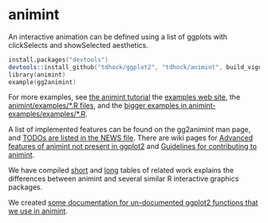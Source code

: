 animint
=======

An interactive animation can be defined using a list of ggplots with
clickSelects and showSelected aesthetics.

```s
install.packages("devtools")
devtools::install_github("tdhock/ggplot2", "tdhock/animint", build_vignettes=FALSE)
library(animint)
example(gg2animint)
```

For more examples, see [the animint
tutorial](http://tdhock.github.io/animint/) the [examples web
site](http://sugiyama-www.cs.titech.ac.jp/~toby/animint/index.html),
the [animint/examples/*.R
files](https://github.com/tdhock/animint/tree/master/examples), and
the [bigger examples in
animint-examples/examples/*.R](https://github.com/tdhock/animint-examples/tree/master/examples).

A list of implemented features can be found on the gg2animint man
page, and [TODOs are listed in the NEWS
file](https://github.com/tdhock/animint/blob/master/NEWS). There are
wiki pages for [Advanced features of animint not present in
ggplot2](https://github.com/tdhock/animint/wiki/Advanced-features-present-animint-but-not-in-ggplot2)
and [Guidelines for contributing to
animint](https://github.com/tdhock/animint/wiki/Development-guidelines).

We have compiled
[short](https://github.com/tdhock/interactive-tutorial/tree/master/animation)
and
[long](https://github.com/tdhock/animint/blob/master/etc/references.org)
tables of related work explains the differences between animint and
several similar R interactive graphics packages.

We created [some documentation for un-documented ggplot2 functions
that we use in
animint](https://github.com/tdhock/animint/blob/master/etc/ggplot2.org).
